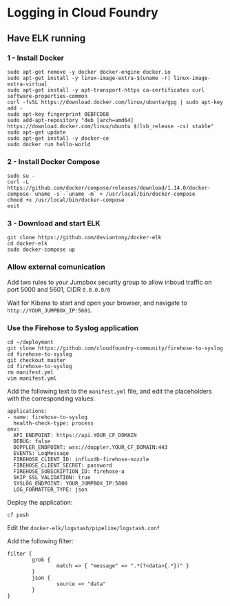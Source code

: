 # Logging in Cloud Foundry

## Have ELK running

### 1 - Install Docker

```
sudo apt-get remove -y docker docker-engine docker.io
sudo apt-get install -y linux-image-extra-$(uname -r) linux-image-extra-virtual
sudo apt-get install -y apt-transport-https ca-certificates curl software-properties-common
curl -fsSL https://download.docker.com/linux/ubuntu/gpg | sudo apt-key add -
sudo apt-key fingerprint 0EBFCD88
sudo add-apt-repository "deb [arch=amd64] https://download.docker.com/linux/ubuntu $(lsb_release -cs) stable"
sudo apt-get update
sudo apt-get install -y docker-ce
sudo docker run hello-world
```

### 2 - Install Docker Compose

```
sudo su -
curl -L https://github.com/docker/compose/releases/download/1.14.0/docker-compose-`uname -s`-`uname -m` > /usr/local/bin/docker-compose
chmod +x /usr/local/bin/docker-compose
exit
```

### 3 - Download and start ELK

```
git clone https://github.com/deviantony/docker-elk
cd docker-elk
sudo docker-compose up
```

### Allow external comunication

Add two rules to your Jumpbox security group to allow inboud traffic on port 5000 and 5601, CIDR `0.0.0.0/0`

Wait for Kibana to start and open your browser, and navigate to `http://YOUR_JUMPBOX_IP:5601`.

### Use the Firehose to Syslog application

```
cd ~/deployment
git clone https://github.com/cloudfoundry-community/firehose-to-syslog
cd firehose-to-syslog
git checkout master
cd firehose-to-syslog
rm manifest.yml
vim manifest.yml
```

Add the following text to the `manifest.yml` file, and edit the placeholders with the corresponding values:

```
applications: 
- name: firehose-to-syslog
  health-check-type: process
env:
  API_ENDPOINT: https://api.YOUR_CF_DOMAIN
  DEBUG: false
  DOPPLER_ENDPOINT: wss://doppler.YOUR_CF_DOMAIN:443
  EVENTS: LogMessage
  FIREHOSE_CLIENT_ID: influxdb-firehose-nozzle
  FIREHOSE_CLIENT_SECRET: password
  FIREHOSE_SUBSCRIPTION_ID: firehose-a
  SKIP_SSL_VALIDATION: true
  SYSLOG_ENDPOINT: YOUR_JUMPBOX_IP:5000
  LOG_FORMATTER_TYPE: json
```

Deploy the application:

```
cf push
```

Edit the `docker-elk/logstash/pipeline/logstash.conf`

Add the following filter:

```
filter {
        grok {
                match => { "message" => ".*(?<data>{.*})" }
        }
        json {
                source => "data"
        }
}
```


